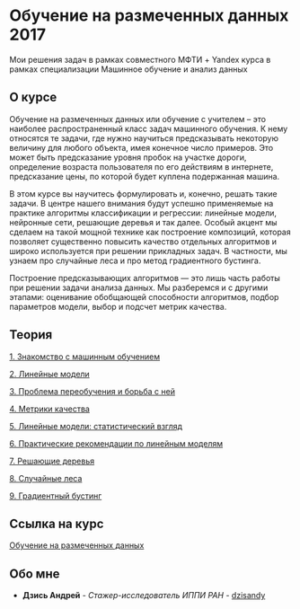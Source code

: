 # Обучение на размеченных данных 2017
Мои решения задач в рамках совместного МФТИ + Yandex курса в рамках специализации Машинное обучение и анализ данных  

## О курсе
Обучение на размеченных данных или обучение с учителем – это наиболее распространенный класс задач машинного обучения. К нему относятся те задачи, где нужно научиться предсказывать некоторую величину для любого объекта, имея конечное число примеров. Это может быть предсказание уровня пробок на участке дороги, определение возраста пользователя по его действиям в интернете, предсказание цены, по которой будет куплена подержанная машина.

В этом курсе вы научитесь формулировать и, конечно, решать такие задачи. В центре нашего внимания будут успешно применяемые на практике алгоритмы классификации и регрессии: линейные модели, нейронные сети, решающие деревья и так далее. Особый акцент мы сделаем на такой мощной технике как построение композиций, которая позволяет существенно повысить качество отдельных алгоритмов и широко используется при решении прикладных задач. В частности, мы узнаем про случайные леса и про метод градиентного бустинга.

Построение предсказывающих алгоритмов — это лишь часть работы при решении задачи анализа данных. Мы разберемся и с другими этапами: оценивание обобщающей способности алгоритмов, подбор параметров модели, выбор и подсчет метрик качества.

## Теория
[1. Знакомство с машинным обучением](https://github.com/dzisandy/ML_Mipt_2_course/blob/master/week1/1-1.Znakomstvo_s_mashinnym_obucheniem.pdf)

[2. Линейные модели](https://github.com/dzisandy/ML_Mipt_2_course/blob/master/week1/1-2.Linejnye_modeli.pdf)

[3. Проблема переобучения и борьба с ней](https://github.com/dzisandy/ML_Mipt_2_course/blob/master/week2/2-1.Problema_pereobucheniya_i_bor_ba_s_nej.pdf)

[4. Метрики качества](https://github.com/dzisandy/ML_Mipt_2_course/blob/master/week2/2-2.Metriki_kachestva.pdf)

[5. Линейные модели: статистический взгляд](https://github.com/dzisandy/ML_Mipt_2_course/blob/master/week3/3-1.Linejnye_modeli_statisticheskij_vzglyad.pdf)

[6. Практические рекомендации по линейным моделям](https://github.com/dzisandy/ML_Mipt_2_course/blob/master/week3/3-2.Prakticheskie_rekomendacii_po_linejnym_modelyam.pdf)

[7. Решающие деревья](https://github.com/dzisandy/ML_Mipt_2_course/blob/master/week4/4-1.Reshayushchie_derev_ya.pdf)

[8. Случайные леса](https://github.com/dzisandy/ML_Mipt_2_course/blob/master/week4/4-2.Sluchajnye_lesa.pdf)

[9. Градиентный бустинг](https://github.com/dzisandy/ML_Mipt_2_course/blob/master/week4/4-3.Gradientnyj_busting.pdf)

## Ссылка на курс
[Обучение на размеченных данных](https://www.coursera.org/learn/supervised-learning/)

## Обо мне
* **Дзись Андрей** - *Стажер-исследователь ИППИ РАН* - [dzisandy](https://github.com/dzisandy)


